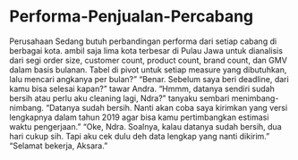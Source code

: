 # Performa-Penjualan-Percabang
Perusahaan  Sedang butuh perbandingan performa dari setiap cabang di berbagai kota. ambil saja lima kota terbesar di Pulau Jawa untuk dianalisis dari segi order size, customer count, product count, brand count, dan GMV dalam basis bulanan. Tabel di pivot untuk setiap measure yang dibutuhkan, lalu mencari angkanya per bulan?”   “Benar. Sebelum saya beri deadline, dari kamu bisa selesai kapan?” tawar Andra.    “Hmmm, datanya sendiri sudah bersih atau perlu aku cleaning lagi, Ndra?” tanyaku sembari menimbang-nimbang.    “Datanya sudah bersih. Nanti akan coba saya kirimkan yang versi lengkapnya dalam tahun 2019 agar bisa kamu pertimbangkan estimasi waktu pengerjaan.”   “Oke, Ndra. Soalnya, kalau datanya sudah bersih, dua hari cukup sih. Tapi aku cek dulu deh data lengkap yang nanti dikirim.”   “Selamat bekerja, Aksara.”
